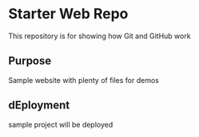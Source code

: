 
# Starter Web Repo

This repository is for showing how Git and GitHub work

## Purpose

Sample website with plenty of files for demos

## dEployment
sample project will be deployed

